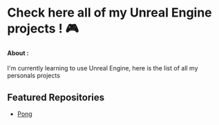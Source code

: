 # Check here all of my Unreal Engine projects ! 🎮

#### About :
I'm currently learning to use Unreal Engine, here is the list of all my personals projects

## Featured Repositories
- [Pong]()
